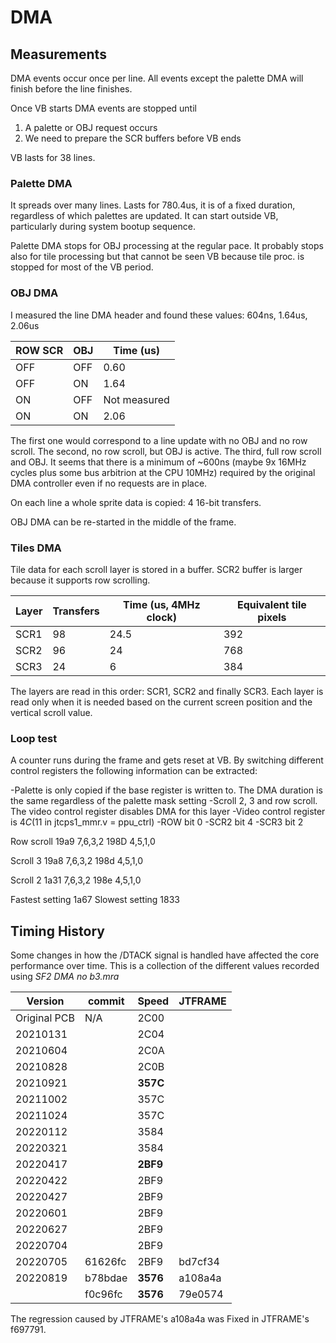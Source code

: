 # DMA

## Measurements

DMA events occur once per line. All events except the palette DMA will finish before the line finishes.

Once VB starts DMA events are stopped until
1. A palette or OBJ request occurs
2. We need to prepare the SCR buffers before VB ends

VB lasts for 38 lines.

### Palette DMA

It spreads over many lines. Lasts for 780.4us, it is of a fixed duration, regardless of which palettes are updated. It can start outside VB, particularly during system bootup sequence.

Palette DMA stops for OBJ processing at the regular pace. It probably stops also for tile processing but that cannot be seen VB because tile proc. is stopped for most of the VB period.

### OBJ DMA

I measured the line DMA header and found these values: 604ns, 1.64us, 2.06us

ROW SCR | OBJ  | Time (us)
--------|------|----------
  OFF   | OFF  | 0.60
  OFF   |  ON  | 1.64
  ON    | OFF  | Not measured
  ON    |  ON  | 2.06

The first one would correspond to a line update with no OBJ and no row scroll. The second, no row scroll, but OBJ is active. The third, full row scroll and OBJ. It seems that there is a minimum of ~600ns (maybe 9x 16MHz cycles plus some bus arbitrion at the CPU 10MHz) required by the original DMA controller even if no requests are in place.

On each line a whole sprite data is copied: 4 16-bit transfers.

OBJ DMA can be re-started in the middle of the frame.

### Tiles DMA

Tile data for each scroll layer is stored in a buffer. SCR2 buffer is larger because it supports row scrolling.

Layer | Transfers | Time (us, 4MHz clock) | Equivalent tile pixels
------|-----------|-----------------------|------------------------
SCR1  |  98       | 24.5                  | 392
SCR2  |  96       | 24                    | 768
SCR3  |  24       | 6                     | 384

The layers are read in this order: SCR1, SCR2 and finally SCR3. Each layer is read only when it is needed based on the current screen position and the vertical scroll value.

### Loop test

A counter runs during the frame and gets reset at VB. By switching different control registers the following information can be extracted:

-Palette is only copied if the base register is written to. The DMA duration is the same regardless of the palette mask setting
-Scroll 2, 3 and row scroll. The video control register disables DMA for this layer
-Video control register is $4C ($11 in jtcps1_mmr.v = ppu_ctrl)
    -ROW  bit 0
    -SCR2 bit 4
    -SCR3 bit 2

Row scroll
19a9 7,6,3,2
198D 4,5,1,0

Scroll 3
19a8 7,6,3,2
198d 4,5,1,0

Scroll 2
1a31 7,6,3,2
198e 4,5,1,0

Fastest setting
1a67
Slowest setting
1833

## Timing History

Some changes in how the /DTACK signal is handled have affected the core performance over time. This is a collection of the different values recorded using _SF2 DMA no b3.mra_

Version         | commit  | Speed     | JTFRAME
----------------|---------|-----------|-------------------------
Original PCB    |  N/A    |  2C00     |
20210131        |         |  2C04     |
20210604        |         |  2C0A     |
20210828        |         |  2C0B     |
20210921        |         |**357C**   |
20211002        |         |  357C     |
20211024        |         |  357C     |
20220112        |         |  3584     |
20220321        |         |  3584     |
20220417        |         |**2BF9**   |
20220422        |         |  2BF9     |
20220427        |         |  2BF9     |
20220601        |         |  2BF9     |
20220627        |         |  2BF9     |
20220704        |         |  2BF9     |
20220705        | 61626fc |  2BF9     |  bd7cf34
20220819        | b78bdae |**3576**   |  a108a4a
                | f0c96fc |**3576**   |  79e0574

The regression caused by JTFRAME's a108a4a was Fixed in JTFRAME's f697791.

